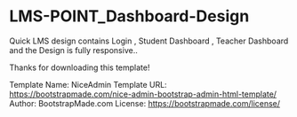 # LMS-POINT_Dashboard-Design
Quick LMS design contains Login , Student Dashboard , Teacher Dashboard and the Design is fully responsive..


Thanks for downloading this template!

Template Name: NiceAdmin
Template URL: https://bootstrapmade.com/nice-admin-bootstrap-admin-html-template/
Author: BootstrapMade.com
License: https://bootstrapmade.com/license/

